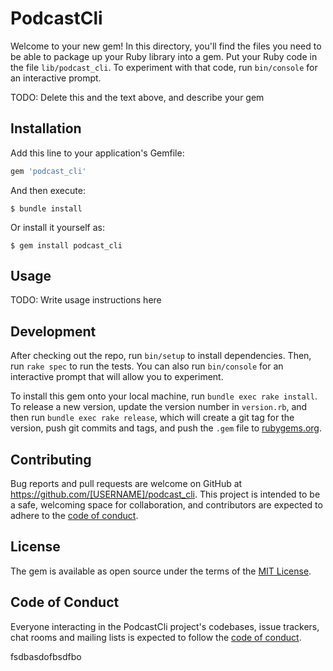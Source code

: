 # PodcastCli

Welcome to your new gem! In this directory, you'll find the files you need to be able to package up your Ruby library into a gem. Put your Ruby code in the file `lib/podcast_cli`. To experiment with that code, run `bin/console` for an interactive prompt.

TODO: Delete this and the text above, and describe your gem

## Installation

Add this line to your application's Gemfile:

```ruby
gem 'podcast_cli'
```

And then execute:

    $ bundle install

Or install it yourself as:

    $ gem install podcast_cli

## Usage

TODO: Write usage instructions here

## Development

After checking out the repo, run `bin/setup` to install dependencies. Then, run `rake spec` to run the tests. You can also run `bin/console` for an interactive prompt that will allow you to experiment.

To install this gem onto your local machine, run `bundle exec rake install`. To release a new version, update the version number in `version.rb`, and then run `bundle exec rake release`, which will create a git tag for the version, push git commits and tags, and push the `.gem` file to [rubygems.org](https://rubygems.org).

## Contributing

Bug reports and pull requests are welcome on GitHub at https://github.com/[USERNAME]/podcast_cli. This project is intended to be a safe, welcoming space for collaboration, and contributors are expected to adhere to the [code of conduct](https://github.com/[USERNAME]/podcast_cli/blob/master/CODE_OF_CONDUCT.md).


## License

The gem is available as open source under the terms of the [MIT License](https://opensource.org/licenses/MIT).

## Code of Conduct

Everyone interacting in the PodcastCli project's codebases, issue trackers, chat rooms and mailing lists is expected to follow the [code of conduct](https://github.com/[USERNAME]/podcast_cli/blob/master/CODE_OF_CONDUCT.md).

fsdbasdofbsdfbo